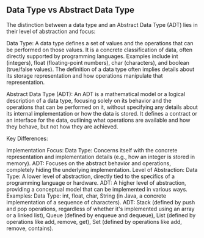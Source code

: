 
## Data Type vs Abstract Data Type

The distinction between a data type and an Abstract Data Type (ADT) lies in their level of abstraction and focus:

Data Type:
A data type defines a set of values and the operations that can be performed on those values. It is a concrete classification of data, often directly supported by programming languages. Examples include int (integers), float (floating-point numbers), char (characters), and boolean (true/false values). The definition of a data type often implies details about its storage representation and how operations manipulate that representation.

Abstract Data Type (ADT):
An ADT is a mathematical model or a logical description of a data type, focusing solely on its behavior and the operations that can be performed on it, without specifying any details about its internal implementation or how the data is stored. It defines a contract or an interface for the data, outlining what operations are available and how they behave, but not how they are achieved.

Key Differences:

Implementation Focus:
Data Type: Concerns itself with the concrete representation and implementation details (e.g., how an integer is stored in memory).
ADT: Focuses on the abstract behavior and operations, completely hiding the underlying implementation.
Level of Abstraction:
Data Type: A lower level of abstraction, directly tied to the specifics of a programming language or hardware.
ADT: A higher level of abstraction, providing a conceptual model that can be implemented in various ways.
Examples:
Data Type: int, float, char, String (in Java, a concrete implementation of a sequence of characters).
ADT: Stack (defined by push and pop operations, regardless of whether it's implemented using an array or a linked list), Queue (defined by enqueue and dequeue), List (defined by operations like add, remove, get), Set (defined by operations like add, remove, contains).
